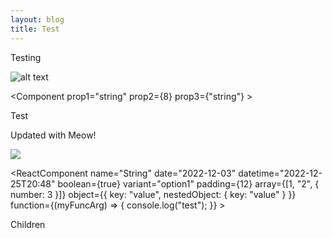 ```yaml
---
layout: blog
title: Test
---
```


T﻿esting

![alt text](img_20220326_175845.jpg "Title")

<Component prop1="string" prop2={8} prop3={"string"} >

Test

</Component>

Updated with Meow! 


![]( "")

<ReactComponent name="String" date="2022-12-03" datetime="2022-12-25T20:48" boolean={true} variant="option1" padding={12} array={[1, "2", { number: 3 }]} object={{ key: "value", nestedObject: { key: "value" } }} function={(myFuncArg) => { console.log("test"); }} >

Children

</ReactComponent>

